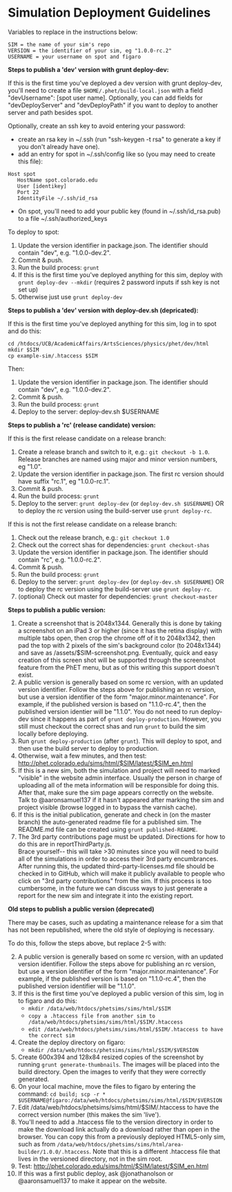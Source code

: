 **Simulation Deployment Guidelines**
=============

Variables to replace in the instructions below:

```
SIM = the name of your sim's repo
VERSION = the identifier of your sim, eg "1.0.0-rc.2"
USERNAME = your username on spot and figaro
```

**Steps to publish a 'dev' version with grunt deploy-dev:**

If this is the first time you've deployed a dev version with grunt deploy-dev, you'll
need to create a file `$HOME/.phet/build-local.json` with a field "devUsername": [spot user name].
Optionally, you can add fields for "devDeployServer" and "devDeployPath"
if you want to deploy to another server and path besides spot.

Optionally, create an ssh key to avoid entering your password:

- create an rsa key in ~/.ssh (run "ssh-keygen -t rsa" to generate a key if you don't already have one).
- add an entry for spot in ~/.ssh/config like so (you may need to create this file):

```
Host spot
   HostName spot.colorado.edu
   User [identikey]
   Port 22
   IdentityFile ~/.ssh/id_rsa
```
- On spot, you'll need to add your public key (found in ~/.ssh/id_rsa.pub) to a file ~/.ssh/authorized_keys

To deploy to spot:

1. Update the version identifier in package.json. The identifier should contain "dev", e.g. "1.0.0-dev.2".
2. Commit & push.
3. Run the build process: `grunt`
4. If this is the first time you've deployed anything for this sim, deploy with `grunt deploy-dev --mkdir` (requires 2 password inputs if ssh key is not set up)
5. Otherwise just use `grunt deploy-dev`

**Steps to publish a 'dev' version with deploy-dev.sh (depricated):**

If this is the first time you've deployed anything for this sim, log in to spot and do this:

```
cd /htdocs/UCB/AcademicAffairs/ArtsSciences/physics/phet/dev/html
mkdir $SIM
cp example-sim/.htaccess $SIM
```
Then:

1. Update the version identifier in package.json. The identifier should contain "dev", e.g. "1.0.0-dev.2".
2. Commit & push.
3. Run the build process: `grunt`
4. Deploy to the server: deploy-dev.sh $USERNAME

**Steps to publish a 'rc' (release candidate) version:**

If this is the first release candidate on a release branch:

1. Create a release branch and switch to it, e.g.: `git checkout -b 1.0`. Release branches are named using major and minor version numbers, eg "1.0".
2. Update the version identifier in package.json. The first rc version should have suffix "rc.1", eg "1.0.0-rc.1".
3. Commit & push.
4. Run the build process: `grunt`
5. Deploy to the server: `grunt deploy-dev` (or `deploy-dev.sh $USERNAME`) OR to deploy the rc version using the build-server use `grunt deploy-rc`.

If this is not the first release candidate on a release branch:

1. Check out the release branch, e.g.: `git checkout 1.0`
2. Check out the correct shas for dependencies: `grunt checkout-shas`
3. Update the version identifier in package.json. The identifier should contain "rc", e.g. "1.0.0-rc.2".
4. Commit & push.
5. Run the build process: `grunt`
6. Deploy to the server: `grunt deploy-dev` (or `deploy-dev.sh $USERNAME`) OR to deploy the rc version using the build-server use `grunt deploy-rc`.
7. (optional) Check out master for dependencies: `grunt checkout-master`

**Steps to publish a public version:**

1. Create a screenshot that is 2048x1344.  Generally this is done by taking a screenshot on an iPad 3 or higher (since
it has the retina display) with multiple tabs open, then crop the chrome off of it to 2048x1342, then pad the top with 2
pixels of the sim's background color (to 2048x1344) and save as /assets/$SIM-screenshot.png.  Eventually, quick and easy
creation of this screen shot will be supported through the screenshot feature from the PhET menu, but as of this writing
this support doesn't exist.
2. A public version is generally based on some rc version, with an updated version identifier. Follow the steps above for
publishing an rc version, but use a version identifier of the form "major.minor.maintenance". For example, if the published
version is based on "1.1.0-rc.4", then the published version identier will be "1.1.0". You do not need to run deploy-dev since it happens as part of `grunt deploy-production`. However, you still must checkout the correct shas and run `grunt` to build the sim locally before deploying.
3. Run `grunt deploy-production` (after `grunt`). This will deploy to spot, and then use the build server to deploy to production.
4. Otherwise, wait a few minutes, and then test: http://phet.colorado.edu/sims/html/$SIM/latest/$SIM_en.html
5. If this is a new sim, both the simulation and project will need to marked "visible" in the website admin interface. Usually the person in charge of uploading all of the meta information will be responsible for doing this. After that, make sure the sim page appears correctly on the website. Talk to @aaronsamuel137 if it hasn't appeared after marking the sim and project visible (browse logged in to bypass the varnish cache).
6. If this is the initial publication, generate and check in (on the master branch) the auto-generated readme file for a published sim.  The README.md file can be created using ```grunt published-README```.
7. The 3rd party contributions page must be updated.  Directions for how to do this are in reportThirdParty.js.  
Brace yourself-- this will take >30 minutes since you will need to build all of the simulations in order to access 
their 3rd party encumbrances.  After running this, the updated third-party-licenses.md file should be checked in to GitHub,
which will make it publicly available to people who click on "3rd party contributions" from the sim.  If this process
is too cumbersome, in the future we can discuss ways to just generate a report for the new sim and integrate it into the existing report.

**Old steps to publish a public version (deprecated)**

There may be cases, such as updating a maintenance release for a sim that has not been republished, where the old
style of deploying is necessary.

To do this, follow the steps above, but replace 2-5 with:

2. A public version is generally based on some rc version, with an updated version identifier. Follow the steps above for
publishing an rc version, but use a version identifier of the form "major.minor.maintenance". For example, if the published
version is based on "1.1.0-rc.4", then the published version identifier will be "1.1.0".
3. If this is the first time you've deployed a public version of this sim, log in to figaro and do this:
   + `mkdir /data/web/htdocs/phetsims/sims/html/$SIM`
   + `copy a .htaccess file from another sim to /data/web/htdocs/phetsims/sims/html/$SIM/.htaccess`
   + `edit /data/web/htdocs/phetsims/sims/html/$SIM/.htaccess to have the correct sim`
4. Create the deploy directory on figaro:
   + `mkdir /data/web/htdocs/phetsims/sims/html/$SIM/$VERSION`
5. Create 600x394 and 128x84 resized copies of the screenshot by running `grunt generate-thumbnails`.  The images
will be placed into the build directory.  Open the images to verify that they were correctly generated.
6. On your local machine, move the files to figaro by entering the command:
`cd build; scp -r * $USERNAME@figaro:/data/web/htdocs/phetsims/sims/html/$SIM/$VERSION`
7. Edit /data/web/htdocs/phetsims/sims/html/$SIM/.htaccess to have the correct version number (this makes the sim
'live').
8. You'll need to add a .htaccess file to the version directory in order to make the download link actually do a download rather than open in the browser. You can copy this from a previously deployed HTML5-only sim, such as from ```/data/web/htdocs/phetsims/sims/html/area-builder/1.0.0/.htaccess```.  Note that this is a different .htaccess file that lives in the versioned directory, not in the sim root.
9. Test: http://phet.colorado.edu/sims/html/$SIM/latest/$SIM_en.html
10. If this was a first public deploy, ask @jonathanolson or @aaronsamuel137 to make it appear on the website.
